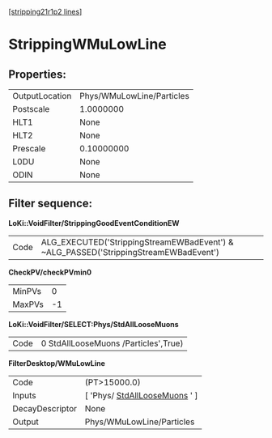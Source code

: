 [[stripping21r1p2 lines]](./stripping21r1p2-index)

# StrippingWMuLowLine

## Properties:

|                |                           |
|----------------|---------------------------|
| OutputLocation | Phys/WMuLowLine/Particles |
| Postscale      | 1.0000000                 |
| HLT1           | None                      |
| HLT2           | None                      |
| Prescale       | 0.10000000                |
| L0DU           | None                      |
| ODIN           | None                      |

## Filter sequence:

**LoKi::VoidFilter/StrippingGoodEventConditionEW**

|      |                                                                                       |
|------|---------------------------------------------------------------------------------------|
| Code | ALG_EXECUTED('StrippingStreamEWBadEvent') & \~ALG_PASSED('StrippingStreamEWBadEvent') |

**CheckPV/checkPVmin0**

|        |     |
|--------|-----|
| MinPVs | 0   |
| MaxPVs | -1  |

**LoKi::VoidFilter/SELECT:Phys/StdAllLooseMuons**

|      |                                      |
|------|--------------------------------------|
| Code | 0 StdAllLooseMuons /Particles',True) |

**FilterDesktop/WMuLowLine**

|                 |                                                                       |
|-----------------|-----------------------------------------------------------------------|
| Code            | (PT\>15000.0)                                                         |
| Inputs          | [ 'Phys/ [StdAllLooseMuons](./stripping21r1p2-stdallloosemuons) ' ] |
| DecayDescriptor | None                                                                  |
| Output          | Phys/WMuLowLine/Particles                                             |

